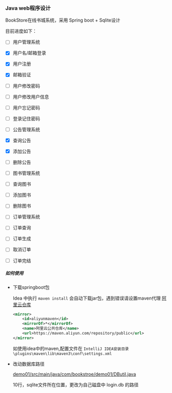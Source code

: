 ### Java web程序设计

BookStore在线书城系统，采用 Spring boot + Sqlite设计

目前进度如下：



- [ ] 用户管理系统

- [x] 用户名/邮箱登录

- [x] 用户注册

- [x] 邮箱验证

- [ ] 用户修改密码

- [ ] 用户修改用户信息

- [ ] 用户忘记密码

- [ ] 登录记住密码

- [ ] 公告管理系统

- [x] 查询公告

- [x] 添加公告

- [ ] 删除公告

- [ ] 图书管理系统

- [ ] 查询图书

- [ ] 添加图书

- [ ] 删除图书

- [ ] 订单管理系统

- [ ] 订单查询

- [ ] 订单生成

- [ ] 取消订单

- [ ] 订单完结

  



##### 如何使用

+ 下载springboot包

  Idea 中执行 `maven install` 会自动下载jar包，遇到错误请设置maven代理  [阿里云仓库](<https://help.aliyun.com/document_detail/102512.html?spm=a2c40.aliyun_maven_repo.0.0.36183054oA3kNQ>)

  ```xml
  <mirror>
      <id>aliyunmaven</id>
      <mirrorOf>*</mirrorOf>
      <name>阿里云公共仓库</name>
      <url>https://maven.aliyun.com/repository/public</url>
  </mirror>
  ```

  如使用idea中的maven,配置文件在 `IntelliJ IDEA安装目录\plugins\maven\lib\maven3\conf\settings.xml`



+ 改动数据库路径

  [demo01/src/main/java/com/bookstroe/demo01/DButil.java](http://cloud.yuanzhangzcc.com:3000/world/java-web/src/master/demo01/src/main/java/com/bookstroe/demo01/DButil.java)

  10行，sqlite文件所在位置，更改为自己磁盘中 login.db 的路径







